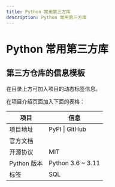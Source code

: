 ```yaml
---
title: Python 常用第三方库
description: Python 常用第三方库
---
```


# Python 常用第三方库

<AutoCatalog />

## 第三方仓库的信息模板

在目录上方可加入项目的动态标签信息。

在项目介绍页面加入下面的表格：

| 项目        | 信息              |
| ----------- | ----------------- |
| 项目地址    | PyPI \| GitHub    |
| 官方文档    |                   |
| 开源协议    | MIT               |
| Python 版本 | Python 3.6 ~ 3.11 |
| 标签        | SQL               |
